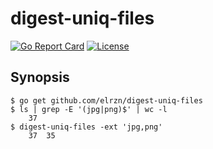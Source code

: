 # digest-uniq-files

[![Go Report Card](https://goreportcard.com/badge/github.com/elrzn/digest-uniq-files)](https://goreportcard.com/report/github.com/elrzn/digest-uniq-files)
[![License](https://img.shields.io/github/license/elrzn/digest-uniq-files.svg)](https://github.com/elrzn/digest-uniq-files/blob/master/LICENSE)

## Synopsis

    $ go get github.com/elrzn/digest-uniq-files
    $ ls | grep -E '(jpg|png)$' | wc -l
        37
    $ digest-uniq-files -ext 'jpg,png'
        37  35
